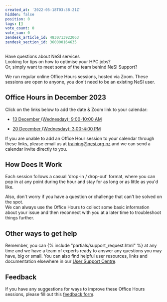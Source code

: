 ```yaml
---
created_at: '2022-05-18T03:38:21Z'
hidden: false
position: 0
tags: []
vote_count: 0
vote_sum: 0
zendesk_article_id: 4830713922063
zendesk_section_id: 360000164635
---
```


Have questions about NeSI services<br>
Looking for tips on how to optimise your HPC jobs?<br>
Or, simply want to meet some of the team behind NeSI Support?<br>

We run regular online Office Hours sessions, hosted via Zoom. These
sessions are open to anyone, you don't need to be an existing NeSI
user.

## Office Hours in December 2023

Click on the links below to add the date & Zoom link to your calendar:

- [13 December (Wednesday): 9:00-10:00 AM](https://calendar.google.com/calendar/event?action=TEMPLATE&tmeid=MGUxbXN0ZjJjMW1tMTBpMTEzaWN2Zm5nYXUgY19oZW42cnIwMmV0MzlrYXQyaG11YW1pZG90c0Bn&tmsrc=c_hen6rr02et39kat2hmuamidots%40group.calendar.google.com)

- [20 December (Wednesday): 3:00-4:00 PM](https://calendar.google.com/calendar/event?action=TEMPLATE&tmeid=M3EzdDcxNnNrbWoxNmlxcjc2ZnU2bjY5czcgY19oZW42cnIwMmV0MzlrYXQyaG11YW1pZG90c0Bn&tmsrc=c_hen6rr02et39kat2hmuamidots%40group.calendar.google.com)

If you are unable to add an Office Hour session to your calendar through
these links, please email us at <training@nesi.org.nz> and we can send a
calendar invite directly to you.

## How Does It Work

Each session follows a casual 'drop-in / drop-out' format, where you can
pop in at any point during the hour and stay for as long or as little as
you'd like.

Also, don't worry if you have a question or challenge that can't be
solved on the spot.  
We can always use the Office Hours to collect some basic information
about your issue and then reconnect with you at a later time to
troubleshoot things further.

## Other ways to get help

Remember, you can  {% include "partials/support_request.html" %} at any
time and we have a team of experts ready to answer any questions you may
have, big or small. You can also find helpful user resources, links and
documentation elsewhere in our [User Support Centre](https://support.nesi.org.nz/hc/en-gb).

## Feedback

If you have any suggestions for ways to improve these Office Hours
sessions, please fill out this [feedback form](https://forms.gle/HELw73FpUQaTYBV6A).
